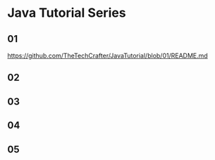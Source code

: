 # Java Tutorial Series

## 01
https://github.com/TheTechCrafter/JavaTutorial/blob/01/README.md
## 02

## 03

## 04

## 05
